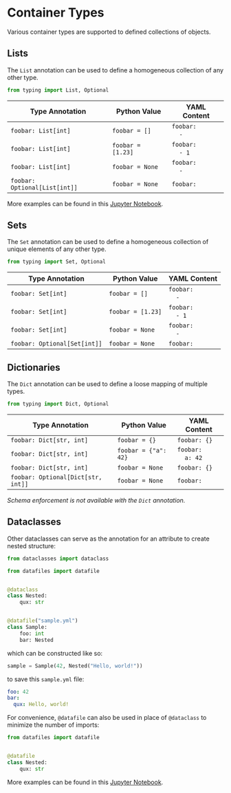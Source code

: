 # Container Types

Various container types are supported to defined collections of objects.

## Lists

The `List` annotation can be used to define a homogeneous collection of any other type.

```python
from typing import List, Optional
```

| Type Annotation               | Python Value      | YAML Content                               |
| ----------------------------- | ----------------- | ------------------------------------------ |
| `foobar: List[int]`           | `foobar = []`     | `foobar:`<br>&nbsp;&nbsp;&nbsp;&nbsp;`-`   |
| `foobar: List[int]`           | `foobar = [1.23]` | `foobar:`<br>&nbsp;&nbsp;&nbsp;&nbsp;`- 1` |
| `foobar: List[int]`           | `foobar = None`   | `foobar:`<br>&nbsp;&nbsp;&nbsp;&nbsp;`-`   |
| `foobar: Optional[List[int]]` | `foobar = None`   | `foobar:`                                  |

More examples can be found in this [Jupyter Notebook](https://github.com/jacebrowning/datafiles/blob/main/notebooks/patched_containers.ipynb).

## Sets

The `Set` annotation can be used to define a homogeneous collection of unique elements of any other type.

```python
from typing import Set, Optional
```

| Type Annotation              | Python Value      | YAML Content                               |
| ---------------------------- | ----------------- | ------------------------------------------ |
| `foobar: Set[int]`           | `foobar = []`     | `foobar:`<br>&nbsp;&nbsp;&nbsp;&nbsp;`-`   |
| `foobar: Set[int]`           | `foobar = [1.23]` | `foobar:`<br>&nbsp;&nbsp;&nbsp;&nbsp;`- 1` |
| `foobar: Set[int]`           | `foobar = None`   | `foobar:`<br>&nbsp;&nbsp;&nbsp;&nbsp;`-`   |
| `foobar: Optional[Set[int]]` | `foobar = None`   | `foobar:`                                  |

## Dictionaries

The `Dict` annotation can be used to define a loose mapping of multiple types.

```python
from typing import Dict, Optional
```

| Type Annotation                    | Python Value         | YAML Content                                 |
| ---------------------------------- | -------------------- | -------------------------------------------- |
| `foobar: Dict[str, int]`           | `foobar = {}`        | `foobar: {}`                                 |
| `foobar: Dict[str, int]`           | `foobar = {"a": 42}` | `foobar:`<br>&nbsp;&nbsp;&nbsp;&nbsp;`a: 42` |
| `foobar: Dict[str, int]`           | `foobar = None`      | `foobar: {}`                                 |
| `foobar: Optional[Dict[str, int]]` | `foobar = None`      | `foobar:`                                    |

_Schema enforcement is not available with the `Dict` annotation._

## Dataclasses

Other dataclasses can serve as the annotation for an attribute to create nested structure:

```python hl_lines="14"
from dataclasses import dataclass

from datafiles import datafile


@dataclass
class Nested:
    qux: str


@datafile("sample.yml")
class Sample:
    foo: int
    bar: Nested
```

which can be constructed like so:

```python
sample = Sample(42, Nested("Hello, world!"))
```

to save this `sample.yml` file:

```yaml
foo: 42
bar:
  qux: Hello, world!
```

For convenience, `@datafile` can also be used in place of `@dataclass` to minimize the number of imports:

```python hl_lines="4"
from datafiles import datafile


@datafile
class Nested:
    qux: str
```

More examples can be found in this [Jupyter Notebook](https://github.com/jacebrowning/datafiles/blob/main/notebooks/nested_dataclass.ipynb).
